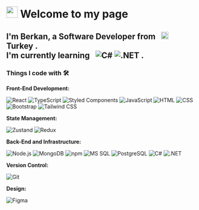 <h1><img src="https://emojis.slackmojis.com/emojis/images/1531849430/4246/blob-sunglasses.gif?1531849430" width="30"/> Welcome to my page</h1>


<h2> I'm Berkan, a Software Developer from &nbsp <img width="20" src="https://upload.wikimedia.org/wikipedia/commons/b/b4/Flag_of_Turkey.svg" alt="turkey_flag">  Turkey .
  <br> I'm currently learning &nbsp
  <img alt="C#" src="https://img.shields.io/badge/-C%23-239120" /> 
  <img alt=".NET" src="https://img.shields.io/badge/-.NET-512BD4" /> .
</h2>


<h3>Things I code with 🛠️</h3>
<p><strong>Front-End Development:</strong></p>
<p>
 <img alt="React" src="https://img.shields.io/badge/-React-45b8d8?style=flat-square&logo=react&logoColor=white" />
 <img alt="TypeScript" src="https://img.shields.io/badge/-TypeScript-007ACC?style=flat-square&logo=typescript&logoColor=white" />
 <img alt="Styled Components" src="https://img.shields.io/badge/-Styled_Components-db7092?style=flat-square&logo=styled-components&logoColor=white" />
 <img alt="JavaScript" src="https://img.shields.io/badge/-JavaScript-F7DF1E?style=flat-square&logo=javascript&logoColor=black" />
 <img alt="HTML" src="https://img.shields.io/badge/-HTML-E34F26?style=flat-square&logo=html5&logoColor=white" />
 <img alt="CSS" src="https://img.shields.io/badge/-CSS-1572B6?style=flat-square&logo=css3&logoColor=white" />
 <img alt="Bootstrap" src="https://img.shields.io/badge/-Bootstrap-7952B3?style=flat-square&logo=bootstrap&logoColor=white" />
 <img alt="Tailwind CSS" src="https://img.shields.io/badge/-Tailwind_CSS-38B2AC?style=flat-square&logo=tailwind-css&logoColor=white" />
</p>



<p><strong>State Management:</strong></p>
<p>
 <img alt="Zustand" src="https://img.shields.io/badge/-Zustand-764ABC?style=flat-square&logo=zustand&logoColor=white" />
 <img alt="Redux" src="https://img.shields.io/badge/-Redux-764ABC?style=flat-square&logo=redux&logoColor=white" />
</p>

<p><strong>Back-End and Infrastructure:</strong></p>
<p>
 <img alt="Node.js" src="https://img.shields.io/badge/-Node.js-43853d?style=flat-square&logo=Node.js&logoColor=white" />
 <img alt="MongoDB" src="https://img.shields.io/badge/-MongoDB-13aa52?style=flat-square&logo=mongodb&logoColor=white" />
 <img alt="npm" src="https://img.shields.io/badge/-NPM-CB3837?style=flat-square&logo=npm&logoColor=white" />
 <img alt="MS SQL" src="https://img.shields.io/badge/-MS_SQL-CC2927?style=flat-square&logo=microsoft-sql-server&logoColor=white" />
 <img alt="PostgreSQL" src="https://img.shields.io/badge/-PostgreSQL-336791?style=flat-square&logo=postgresql&logoColor=white" />
 <img alt="C#" src="https://img.shields.io/badge/-C%23-239120?style=flat-square&logo=c-sharp&logoColor=white" />
 <img alt=".NET" src="https://img.shields.io/badge/-.NET-512BD4?style=flat-square&logo=.net&logoColor=white" />
</p>

<p><strong>Version Control:</strong></p>
<p>
 <img alt="Git" src="https://img.shields.io/badge/-Git-F05032?style=flat-square&logo=git&logoColor=white" />
</p>

<p><strong>Design:</strong></p>
<p>
 <img alt="Figma" src="https://img.shields.io/badge/-Figma-F24E1E?style=flat-square&logo=figma&logoColor=white" />
</p>


<!--
**Berkan-Bilgin/berkan-bilgin** is a ✨ _special_ ✨ repository because its `README.md` (this file) appears on your GitHub profile.

Here are some ideas to get you started:

- 🔭 I’m currently working on ...
- 🌱 I’m currently learning ...
- 👯 I’m looking to collaborate on ...
- 🤔 I’m looking for help with ...
- 💬 Ask me about ...
- 📫 How to reach me: ...
- 😄 Pronouns: ...
- ⚡ Fun fact: ...
-->


